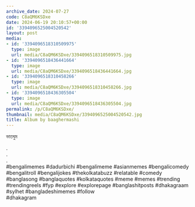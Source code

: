```yaml
---
archive_date: 2024-07-27
code: C8aQM6KSDxe
date: 2024-06-19 20:10:57+00:00
id: '3394096525004520542'
layout: post
media:
- id: '3394096518310509975'
  type: image
  url: media/C8aQM6KSDxe/3394096518310509975.jpg
- id: '3394096518436441664'
  type: image
  url: media/C8aQM6KSDxe/3394096518436441664.jpg
- id: '3394096518310458266'
  type: image
  url: media/C8aQM6KSDxe/3394096518310458266.jpg
- id: '3394096518436305504'
  type: image
  url: media/C8aQM6KSDxe/3394096518436305504.jpg
permalink: /p/C8aQM6KSDxe/
thumbnail: media/C8aQM6KSDxe/3394096525004520542.jpg
title: Album by baaghermashi
---
```


ভাতঘুম  
  
.  
.  
.  
#bengalimemes #dadurbichi #bengalimeme #asianmemes #bengalicomedy #bengalitroll #bengalijokes #thekolkatabuzz #relatable #comedy #banglasong #banglaquotes #kolkataquotes #meme #memes #trending #trendingreels #fyp #explore #explorepage #banglashitposts  #dhakagraam #sylhet #bangladeshimemes #follow  
#dhakagram